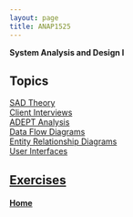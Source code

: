 ```yaml
---
layout: page
title: ANAP1525
---
```

**System Analysis and Design I**

## Topics
[SAD Theory](sad-theory/)<br>
[Client Interviews](interviews/)<br>
[ADEPT Analysis](adept/)<br>
[Data Flow Diagrams](dfd/)<br>
[Entity Relationship Diagrams](erd/)<br>
[User Interfaces](interfaces/)

## [Exercises](exercises/index.md)

#### [Home](../)